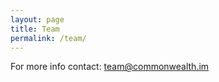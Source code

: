 ```yaml
---
layout: page
title: Team
permalink: /team/
---
```


For more info contact: [team@commonwealth.im](mailto:team@commonwealth.im)


